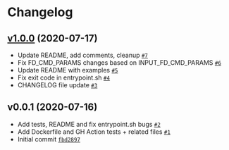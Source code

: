 # Changelog

## [v1.0.0](https://github.com/ruzickap/action-my-markdown-linter/compare/v0.0.1...v1.0.0) (2020-07-17)

- Update README, add comments, cleanup [`#7`](https://github.com/ruzickap/action-my-markdown-linter/pull/7)
- Fix FD_CMD_PARAMS changes based on INPUT_FD_CMD_PARAMS [`#6`](https://github.com/ruzickap/action-my-markdown-linter/pull/6)
- Update README with examples [`#5`](https://github.com/ruzickap/action-my-markdown-linter/pull/5)
- Fix exit code in entrypoint.sh [`#4`](https://github.com/ruzickap/action-my-markdown-linter/pull/4)
- CHANGELOG file update [`#3`](https://github.com/ruzickap/action-my-markdown-linter/pull/3)

## v0.0.1 (2020-07-16)

- Add tests, README and fix entrypoint.sh bugs [`#2`](https://github.com/ruzickap/action-my-markdown-linter/pull/2)
- Add Dockerfile and GH Action tests + related files [`#1`](https://github.com/ruzickap/action-my-markdown-linter/pull/1)
- Initial commit [`fbd2897`](https://github.com/ruzickap/action-my-markdown-linter/commit/fbd2897879695844fa77ed9d0878076672060d66)
